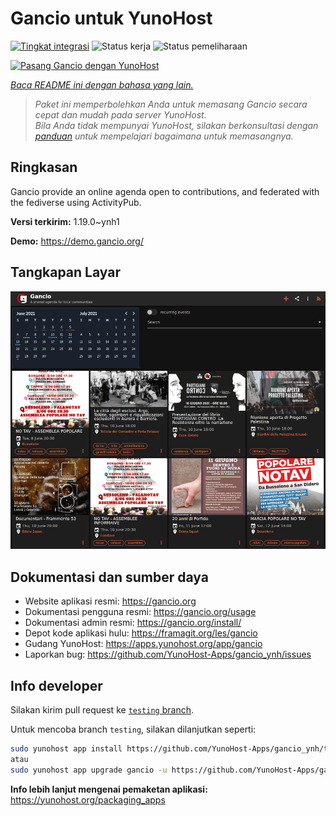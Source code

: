 <!--
N.B.: README ini dibuat secara otomatis oleh <https://github.com/YunoHost/apps/tree/master/tools/readme_generator>
Ini TIDAK boleh diedit dengan tangan.
-->

# Gancio untuk YunoHost

[![Tingkat integrasi](https://dash.yunohost.org/integration/gancio.svg)](https://ci-apps.yunohost.org/ci/apps/gancio/) ![Status kerja](https://ci-apps.yunohost.org/ci/badges/gancio.status.svg) ![Status pemeliharaan](https://ci-apps.yunohost.org/ci/badges/gancio.maintain.svg)

[![Pasang Gancio dengan YunoHost](https://install-app.yunohost.org/install-with-yunohost.svg)](https://install-app.yunohost.org/?app=gancio)

*[Baca README ini dengan bahasa yang lain.](./ALL_README.md)*

> *Paket ini memperbolehkan Anda untuk memasang Gancio secara cepat dan mudah pada server YunoHost.*  
> *Bila Anda tidak mempunyai YunoHost, silakan berkonsultasi dengan [panduan](https://yunohost.org/install) untuk mempelajari bagaimana untuk memasangnya.*

## Ringkasan

Gancio provide an online agenda open to contributions, and federated with the fediverse using ActivityPub.


**Versi terkirim:** 1.19.0~ynh1

**Demo:** <https://demo.gancio.org/>

## Tangkapan Layar

![Tangkapan Layar pada Gancio](./doc/screenshots/screenshot.png)

## Dokumentasi dan sumber daya

- Website aplikasi resmi: <https://gancio.org>
- Dokumentasi pengguna resmi: <https://gancio.org/usage>
- Dokumentasi admin resmi: <https://gancio.org/install/>
- Depot kode aplikasi hulu: <https://framagit.org/les/gancio>
- Gudang YunoHost: <https://apps.yunohost.org/app/gancio>
- Laporkan bug: <https://github.com/YunoHost-Apps/gancio_ynh/issues>

## Info developer

Silakan kirim pull request ke [`testing` branch](https://github.com/YunoHost-Apps/gancio_ynh/tree/testing).

Untuk mencoba branch `testing`, silakan dilanjutkan seperti:

```bash
sudo yunohost app install https://github.com/YunoHost-Apps/gancio_ynh/tree/testing --debug
atau
sudo yunohost app upgrade gancio -u https://github.com/YunoHost-Apps/gancio_ynh/tree/testing --debug
```

**Info lebih lanjut mengenai pemaketan aplikasi:** <https://yunohost.org/packaging_apps>
